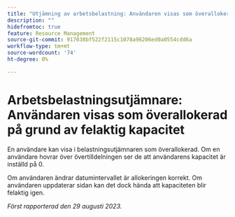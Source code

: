 ```yaml
---
title: "Utjämning av arbetsbelastning: Användaren visas som överallokerad på grund av felaktig kapacitet"
description: ""
hidefromtoc: true
feature: Resource Management
source-git-commit: 917038bf522f2115c1078a96206ed0a0554cdd6a
workflow-type: tm+mt
source-wordcount: '74'
ht-degree: 0%

---
```



# Arbetsbelastningsutjämnare: Användaren visas som överallokerad på grund av felaktig kapacitet

En användare kan visa i belastningsutjämnaren som överallokerad. Om en användare hovrar över övertilldelningen ser de att användarens kapacitet är inställd på 0.

Om användaren ändrar datumintervallet är allokeringen korrekt. Om användaren uppdaterar sidan kan det dock hända att kapaciteten blir felaktig igen.

_Först rapporterad den 29 augusti 2023._
